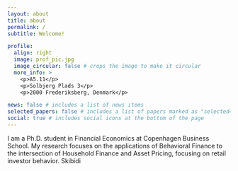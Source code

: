 ```yaml
---
layout: about
title: about
permalink: /
subtitle: Welcome!

profile:
  align: right
  image: prof_pic.jpg
  image_circular: false # crops the image to make it circular
  more_info: >
    <p>A5.11</p>
    <p>Solbjerg Plads 3</p>
    <p>2000 Frederiksberg, Denmark</p>

news: false # includes a list of news items
selected_papers: false # includes a list of papers marked as "selected={true}"
social: true # includes social icons at the bottom of the page
---
```


I am a Ph.D. student in Financial Economics at Copenhagen Business School. My research focuses on the applications of Behavioral Finance to the intersection of Household Finance and Asset Pricing, focusing on retail investor behavior. Skibidi
